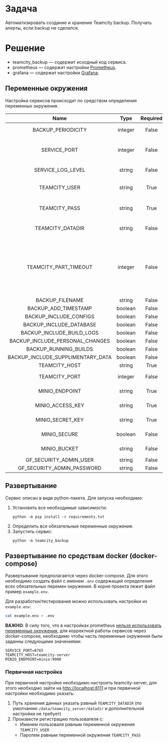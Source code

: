 # Задача
Автоматизировать создание и хранение Teamcity backup. Получать алерты, если backup не сделался.

# Решение
- teamcity_backup — содержит исходный код сервиса. 
- prometheus — содержит настройки [Prometheus](https://prometheus.io/docs/prometheus/latest/configuration/configuration/).
- grafana — содержит настройки [Grafana](https://grafana.com/docs/).

## Переменные окружения
Настройка сервисов происходит по средством определения переменных окружения.

| Name                              | Type    | Required | Default | Description |
|:---------------------------------:|:-------:|:--------:|:-------:|:------------|
| BACKUP_PERIODICITY                | integer | False    | 720     | Переодичность создания backup (в минутах) |
| SERVICE_PORT                      | integer | False    | 8765    | Порт на котором развернут teamcity_backup сервис. <br/>Метрики доступны на `SERVICE_HOST:${SERVICE_PORT}/metrics` |
| SERVICE_LOG_LEVEL                 | string  | False    | INFO    | Уровень логирования сервиса teamcity_backup |
| TEAMCITY_USER                     | string  | True     |         | Логин пользователя teamcity с помощью которого будет происходить создание backup'ов |
| TEAMCITY_PASS                     | string  | True     |         | Пароль пользователя teamcity с помощью которого будет происходить создание backup'ов  |
| TEAMCITY_DATADIR                  | string  | False    | /data/teamcity_server/datadir | Место хранения данных teamcity. <br/>Директория хранения backup'ов: `${TEAMCITY_DATADIR}/backup` |
| TEAMCITY_PART_TIMEOUT             | integer | False    | 60      | Время ожидания создания файла `backup_name.zip` из `backup_name.zip.part` (в минутах). Если значение равно 0, то время ожидания неограниченно.<br/>**ВАЖНО**: значение 0 является нерекомендуемым для prod использования, так-как может вызвать бесконечное зависание! |
| BACKUP_FILENAME                   | string  | False    | auto-backup    | Аргумент [fileName](https://www.jetbrains.com/help/teamcity/rest-api.html#RESTAPI-DataBackup) |
| BACKUP_ADD_TIMESTAMP              | boolean | False    | True    | Аргумент [addTimestamp](https://www.jetbrains.com/help/teamcity/rest-api.html#RESTAPI-DataBackup) |
| BACKUP_INCLUDE_CONFIGS            | boolean | False    | True    | Аргумент [includeConfigs](https://www.jetbrains.com/help/teamcity/rest-api.html#RESTAPI-DataBackup) |
| BACKUP_INCLUDE_DATABASE           | boolean | False    | True    | Аргумент [includeDatabase](https://www.jetbrains.com/help/teamcity/rest-api.html#RESTAPI-DataBackup) |
| BACKUP_INCLUDE_BUILD_LOGS         | boolean | False    | True    | Аргумент [includeBuildLogs](https://www.jetbrains.com/help/teamcity/rest-api.html#RESTAPI-DataBackup) |
| BACKUP_INCLUDE_PERSONAL_CHANGES   | boolean | False    | True    | Аргумент [includePersonalChanges](https://www.jetbrains.com/help/teamcity/rest-api.html#RESTAPI-DataBackup) |
| BACKUP_RUNNING_BUILDS             | boolean | False    | False   | Аргумент [includeRunningBuilds](https://www.jetbrains.com/help/teamcity/rest-api.html#RESTAPI-DataBackup) |
| BACKUP_INCLUDE_SUPPLIMENTARY_DATA | boolean | False    | False   | Аргумент [includeSupplimentaryData](https://www.jetbrains.com/help/teamcity/rest-api.html#RESTAPI-DataBackup) |
| TEAMCITY_HOST                     | string  | True     |         | Хост teamcity сервера |
| TEAMCITY_PORT                     | integer | False    | 8111    | Порт на котором развернут teamcity сервера |
| MINIO_ENDPOINT                    | string  | True     |         | <minio_host>:<minio_port> (без указания http://, https://) |
| MINIO_ACCESS_KEY                  | string  | True     |         | Ключ доступа длиной не менее 3 символов |
| MINIO_SECRET_KEY                  | string  | True     |         | Секретный ключ длиной не менее 8 символов |
| MINIO_SECURE                      | boolean | False    | False   | Будет ли использоваться https:// при работе с minio |
| MINIO_BUCKET                      | string  | False    | teamcity-backup | Minio bucket в котором будут сохраняться backup'ы teamcity |
| GF_SECURITY_ADMIN_USER            | string  | False    | admin   | Логин админ пользователя grafana |
| GF_SECURITY_ADMIN_PASSWORD        | string  | False    | admin   | Пароль админ пользователя grafana |

## Развертывание
Сервис описан в виде python-пакета. Для запуска необходимо:
1. Установить все необходимые зависимости:
    ```commandline
    python -m pip install -r requirements.txt
    ```
2. Определить все обязательные переменные окружения.
3. Запустить сервис:
    ```commandline
    python -m teamcity_backup
    ```

## Развертывание по средствам docker (docker-compose)
Развертывание предполагается через docker-compose.
Для этого необходимо создать файл с именем `.env` содержащий определения всех обязательных перемен окружения.
В корне проекта лежит файл пример `example.env`.

Для разработки/тестирования можно использовать настройки из `example.env`:
```bash
cat example.env > .env
```

**ВАЖНО**:
В силу того, что в настройках prometheus
[нельзя использовать переменные окружения](https://github.com/prometheus/alertmanager/issues/504),
для корректной работы сервисов через docker-compose, необходимо чтобы часть переменные окружения были заданны
следующими значениями:
```.env
SERVICE_PORT=8765
TEAMCITY_HOST=teamcity-server
MINIO_ENDPOINT=minio:9000
```

### Первичная настройка
При первичной настройке необходимо настроить teamcity-server, для этого необходмо зайти на
[http://localhost:8111](http://localhost:8111) и при первичной настройки необходимо указать:
1. Путь хранения данных указать равный `TEAMCITY_DATADIR`
(по умолчанию `/data/teamcity_server/datadir` и дополнительной настройки не требует)
2. Произвести регистрацию пользователя с:
    - Именем пользоваля равным переменной окружения `TEAMCITY_USER`
    - Паролем равным переменной окружения `TEAMCITY_PASS`
